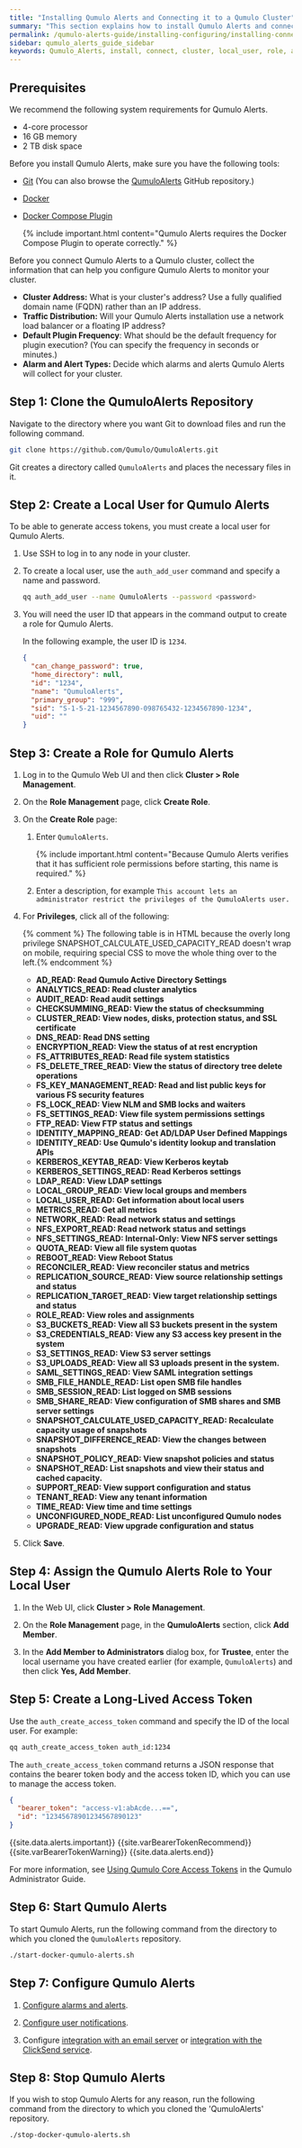 ```yaml
---
title: "Installing Qumulo Alerts and Connecting it to a Qumulo Cluster"
summary: "This section explains how to install Qumulo Alerts and connect it to a Qumulo cluster."
permalink: /qumulo-alerts-guide/installing-configuring/installing-connecting-to-qumulo-cluster.html
sidebar: qumulo_alerts_guide_sidebar
keywords: Qumulo_Alerts, install, connect, cluster, local_user, role, assign, access_token, access, token, start, stop
---
```


## Prerequisites
We recommend the following system requirements for Qumulo Alerts.
* 4-core processor
* 16 GB memory
* 2 TB disk space

Before you install Qumulo Alerts, make sure you have the following tools:
* [Git](https://git-scm.com/book/en/v2/Getting-Started-Installing-Git) (You can also browse the [QumuloAlerts](https://github.com/Qumulo/QumuloAlerts) GitHub repository.)
* [Docker](https://docs.docker.com/get-docker/)
* [Docker Compose Plugin](https://docs.docker.com/compose/install/linux/)

  {% include important.html content="Qumulo Alerts requires the Docker Compose Plugin to operate correctly." %}

Before you connect Qumulo Alerts to a Qumulo cluster, collect the information that can help you configure Qumulo Alerts to monitor your cluster.
* **Cluster Address:** What is your cluster's address? Use a fully qualified domain name (FQDN) rather than an IP address.
* **Traffic Distribution:** Will your Qumulo Alerts installation use a network load balancer or a floating IP address?
* **Default Plugin Frequency**: What should be the default frequency for plugin execution? (You can specify the frequency in seconds or minutes.)
* **Alarm and Alert Types:** Decide which alarms and alerts Qumulo Alerts will collect for your cluster.

<a id="clone-qumuloalerts-repository"></a>
## Step 1: Clone the QumuloAlerts Repository
Navigate to the directory where you want Git to download files and run the following command.

```bash
git clone https://github.com/Qumulo/QumuloAlerts.git
```
   
Git creates a directory called `QumuloAlerts` and places the necessary files in it.

## Step 2: Create a Local User for Qumulo Alerts
To be able to generate access tokens, you must create a local user for Qumulo Alerts.

1. Use SSH to log in to any node in your cluster.

1. To create a local user, use the `auth_add_user` command and specify a name and password.

   ```bash
   qq auth_add_user --name QumuloAlerts --password <password>
   ```

1. You will need the user ID that appears in the command output to create a role for Qumulo Alerts.

   In the following example, the user ID is `1234`.

   ```json
   {
     "can_change_password": true,
     "home_directory": null,
     "id": "1234",
     "name": "QumuloAlerts",
     "primary_group": "999",
     "sid": "S-1-5-21-1234567890-098765432-1234567890-1234",
     "uid": ""
   }
   ```

## Step 3: Create a Role for Qumulo Alerts
1. Log in to the Qumulo Web UI and then click **Cluster > Role Management**.

1. On the **Role Management** page, click **Create Role**.

1. On the **Create Role** page:

   1. Enter `QumuloAlerts`.
      
      {% include important.html content="Because Qumulo Alerts verifies that it has sufficient role permissions before starting, this name is required." %}

   1. Enter a description, for example `This account lets an administrator restrict the privileges of the QumuloAlerts user.`

1. For **Privileges**, click all of the following:

   {% comment %} The following table is in HTML because the overly long privilege SNAPSHOT_CALCULATE_USED_CAPACITY_READ doesn't wrap on mobile, requiring special CSS to move the whole thing over to the left.{% endcomment %}
   <ul class="improve-mobile">
      <li><strong>AD_READ: Read Qumulo Active Directory Settings</strong></li>
      <li><strong>ANALYTICS_READ: Read cluster analytics</strong></li>
      <li><strong>AUDIT_READ: Read audit settings</strong></li>
      <li><strong>CHECKSUMMING_READ: View the status of checksumming</strong></li>
      <li><strong>CLUSTER_READ: View nodes, disks, protection status, and SSL certificate</strong></li>
      <li><strong>DNS_READ: Read DNS setting</strong></li>
      <li><strong>ENCRYPTION_READ: View the status of at rest encryption</strong></li>
      <li><strong>FS_ATTRIBUTES_READ: Read file system statistics</strong></li>
      <li><strong>FS_DELETE_TREE_READ: View the status of directory tree delete operations</strong></li>
      <li><strong>FS_KEY_MANAGEMENT_READ: Read and list public keys for various FS security features</strong></li>
      <li><strong>FS_LOCK_READ: View NLM and SMB locks and waiters</strong></li>
      <li><strong>FS_SETTINGS_READ: View file system permissions settings</strong></li>
      <li><strong>FTP_READ: View FTP status and settings</strong></li>
      <li><strong>IDENTITY_MAPPING_READ: Get AD/LDAP User Defined Mappings</strong></li>
      <li><strong>IDENTITY_READ: Use Qumulo's identity lookup and translation APIs</strong></li>
      <li><strong>KERBEROS_KEYTAB_READ: View Kerberos keytab</strong></li>
      <li><strong>KERBEROS_SETTINGS_READ: Read Kerberos settings</strong></li>
      <li><strong>LDAP_READ: View LDAP settings</strong></li>
      <li><strong>LOCAL_GROUP_READ: View local groups and members</strong></li>
      <li><strong>LOCAL_USER_READ: Get information about local users</strong></li>
      <li><strong>METRICS_READ: Get all metrics</strong></li>
      <li><strong>NETWORK_READ: Read network status and settings</strong></li>
      <li><strong>NFS_EXPORT_READ: Read network status and settings</strong></li>
      <li><strong>NFS_SETTINGS_READ: Internal-Only: View NFS server settings</strong></li>
      <li><strong>QUOTA_READ: View all file system quotas</strong></li>
      <li><strong>REBOOT_READ: View Reboot Status</strong></li>
      <li><strong>RECONCILER_READ: View reconciler status and metrics</strong></li>
      <li><strong>REPLICATION_SOURCE_READ: View source relationship settings and status</strong></li>
      <li><strong>REPLICATION_TARGET_READ: View target relationship settings and status</strong></li>
      <li><strong>ROLE_READ: View roles and assignments</strong></li>
      <li><strong>S3_BUCKETS_READ: View all S3 buckets present in the system</strong></li>
      <li><strong>S3_CREDENTIALS_READ: View any S3 access key present in the system</strong></li>
      <li><strong>S3_SETTINGS_READ: View S3 server settings</strong></li>
      <li><strong>S3_UPLOADS_READ: View all S3 uploads present in the system.</strong></li>
      <li><strong>SAML_SETTINGS_READ: View SAML integration settings</strong></li>
      <li><strong>SMB_FILE_HANDLE_READ: List open SMB file handles</strong></li>
      <li><strong>SMB_SESSION_READ: List logged on SMB sessions</strong></li>
      <li><strong>SMB_SHARE_READ: View configuration of SMB shares and SMB server settings</strong></li>
      <li><strong>SNAPSHOT_CALCULATE_USED_CAPACITY_READ: Recalculate capacity usage of snapshots</strong></li>
      <li><strong>SNAPSHOT_DIFFERENCE_READ: View the changes between snapshots</strong></li>
      <li><strong>SNAPSHOT_POLICY_READ: View snapshot policies and status</strong></li>
      <li><strong>SNAPSHOT_READ: List snapshots and view their status and cached capacity.</strong></li>
      <li><strong>SUPPORT_READ: View support configuration and status</strong></li>
      <li><strong>TENANT_READ: View any tenant information</strong></li>
      <li><strong>TIME_READ: View time and time settings</strong></li>
      <li><strong>UNCONFIGURED_NODE_READ: List unconfigured Qumulo nodes</strong></li>
      <li><strong>UPGRADE_READ: View upgrade configuration and status</strong></li>
    </ul>

1. Click **Save**.

## Step 4: Assign the Qumulo Alerts Role to Your Local User
1. In the Web UI, click **Cluster > Role Management**.

1. On the **Role Management** page, in the **QumuloAlerts** section, click **Add Member**.

1. In the **Add Member to Administrators** dialog box, for **Trustee**, enter the local username you have created earlier (for example, `QumuloAlerts`) and then click **Yes, Add Member**.

## Step 5: Create a Long-Lived Access Token
Use the `auth_create_access_token` command and specify the ID of the local user. For example:

```bash
qq auth_create_access_token auth_id:1234
```

The `auth_create_access_token` command returns a JSON response that contains the bearer token body and the access token ID, which you can use to manage the access token.

```json
{
  "bearer_token": "access-v1:abAcde...==",
  "id": "12345678901234567890123"
}
```

{{site.data.alerts.important}}
{{site.varBearerTokenRecommend}} {{site.varBearerTokenWarning}}
{{site.data.alerts.end}}

For more information, see [Using Qumulo Core Access Tokens](https://docs.qumulo.com/administrator-guide/external-services/using-access-tokens.html) in the Qumulo Administrator Guide.

## Step 6: Start Qumulo Alerts
To start Qumulo Alerts, run the following command from the directory to which you cloned the `QumuloAlerts` repository.

```bash
./start-docker-qumulo-alerts.sh
```

## Step 7: Configure Qumulo Alerts
1. [Configure alarms and alerts](alarms-and-alerts.md).

1. [Configure user notifications](../configuring-notifications/user.md).

1. Configure [integration with an email server](../configuring-integrations/email-server.md) or [integration with the ClickSend service](../configuring-integrations/sms-clicksend.md).


## Step 8: Stop Qumulo Alerts
If you wish to stop Qumulo Alerts for any reason, run the following command from the directory to which you cloned the 'QumuloAlerts' repository.

```bash
./stop-docker-qumulo-alerts.sh
```
